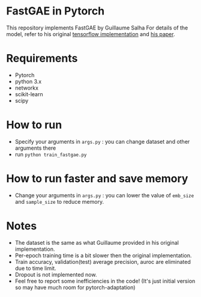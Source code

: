 # FastGAE in Pytorch
This repository implements FastGAE by Guillaume Salha For details of the model, refer to his original [tensorflow implementation](https://github.com/deezer/fastgae) and [his paper](https://arxiv.org/abs/2002.01910).

# Requirements

* Pytorch 
* python 3.x
* networkx
* scikit-learn
* scipy

# How to run
* Specify your arguments in `args.py` : you can change dataset and other arguments there
* run `python train_fastgae.py`

# How to run faster and save memory
* Change your arguments in `args.py` : you can lower the value of `emb_size` and `sample_size` to reduce memory.

# Notes

* The dataset is the same as what Guillaume provided in his original implementation.
* Per-epoch training time is a bit slower then the original implementation.
* Train accuracy, validation(test) average precision, auroc are eliminated due to time limit.
* Dropout is not implemented now.
* Feel free to report some inefficiencies in the code! (It's just initial version so may have much room for pytorch-adaptation)
